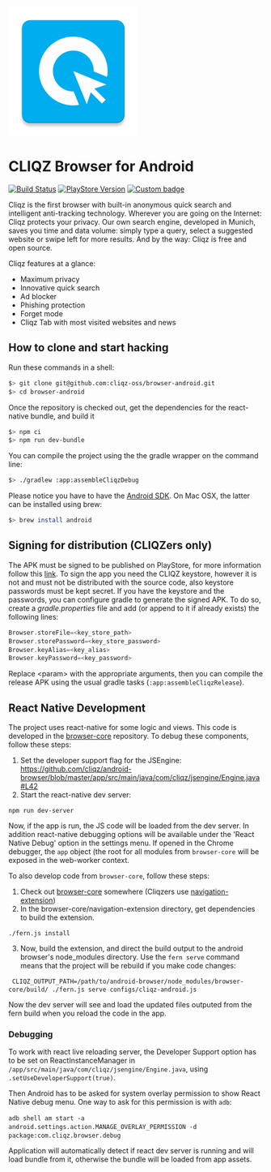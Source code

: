 <img src="https://raw.githubusercontent.com/cliqz-oss/browser-android/master/app/src/cliqz/ic_launcher-web.png" width="256" height="256"/>

# CLIQZ Browser for Android

[![Build Status](https://dev.azure.com/cliqz-ci/cliqz-android/_apis/build/status/cliqz-oss.browser-android%20-%20CI?branchName=master)](https://dev.azure.com/cliqz-ci/cliqz-android/_build/latest?definitionId=4&branchName=master)
[![PlayStore Version](https://img.shields.io/endpoint.svg?url=https%3A%2F%2Funtitled-663xcdfysjy8.runkit.sh%2F)](https://play.google.com/store/apps/details?id=com.cliqz.browser)
[![Custom badge](https://img.shields.io/endpoint.svg?url=https%3A%2F%2Funtitled-oj9t7efz5yg1.runkit.sh%2F)](https://goo.gl/maps/bxmS2xWLu3cxbdPMA)

Cliqz is the first browser with built-in anonymous quick search and intelligent anti-tracking technology. Wherever you are going on the Internet: Cliqz protects your privacy. Our own search engine, developed in Munich, saves you time and data volume: simply type a query, select a suggested website or swipe left for more results. And by the way: Cliqz is free and open source.

Cliqz features at a glance:
* Maximum privacy
* Innovative quick search
* Ad blocker
* Phishing protection
* Forget mode
* Cliqz Tab with most visited websites and news

## How to clone and start hacking

Run these commands in a shell:

```bash
$> git clone git@github.com:cliqz-oss/browser-android.git
$> cd browser-android
```

Once the repository is checked out, get the dependencies for the react-native bundle, and build it
```bash
$> npm ci
$> npm run dev-bundle
```

You can compile the project using the the gradle wrapper on the command line:

```bash
$> ./gradlew :app:assembleCliqzDebug
```

Please notice you have to have the [Android SDK](http://developer.android.com/sdk/index.html). On Mac OSX, the latter can be installed using brew:

```bash
$> brew install android
```

## Signing for distribution (CLIQZers only)

The APK must be signed to be published on PlayStore, for more information follow this [link](http://developer.android.com/tools/publishing/app-signing.html). To sign the app you need the CLIQZ keystore, however it is not and must not be distributed with the source code, also keystore passwords must be kept secret.
If you have the keystore and the passwords, you can configure gradle to generate the signed APK. To do so, create a *gradle.properties* file and add (or append to it if already exists) the following lines:

```groovy
Browser.storeFile=<key_store_path>
Browser.storePassword=<key_store_password>
Browser.keyAlias=<key_alias>
Browser.keyPassword=<key_password>
```

Replace \<param\> with the appropriate arguments, then you can compile the release APK using the usual gradle tasks (```:app:assembleCliqzRelease```).

## React Native Development

The project uses react-native for some logic and views. This code is developed in the [browser-core](https://github.com/cliqz-oss/browser-core) repository. To debug these components, follow these steps:

 1. Set the developer support flag for the JSEngine: https://github.com/cliqz/android-browser/blob/master/app/src/main/java/com/cliqz/jsengine/Engine.java#L42
 2. Start the react-native dev server:
  ```shell
  npm run dev-server
  ```

Now, if the app is run, the JS code will be loaded from the dev server. In addition react-native debugging options will be available under the 'React Native Debug' option in the settings menu. If opened in the Chrome debugger, the `app` object (the root for all modules from `browser-core` will be exposed in the web-worker context.

To also develop code from `browser-core`, follow these steps:

 1. Check out [browser-core](https://github.com/cliqz-oss/browser-core) somewhere (Cliqzers use [navigation-extension](https://github.com/cliqz/navigation-extension))
 2. In the browser-core/navigation-extension directory, get dependencies to build the extension.
 ```shell
 ./fern.js install
 ```
 3. Now, build the extension, and direct the build output to the android browser's node_modules directory. Use the `fern serve` command means that the project will be rebuild if you make code changes:
 ```shell
  CLIQZ_OUTPUT_PATH=/path/to/android-browser/node_modules/browser-core/build/ ./fern.js serve configs/cliqz-android.js
  ```
  
Now the dev server will see and load the updated files outputed from the fern build when you reload the code in the app.

### Debugging

To work with react live reloading server, the Developer Support option has to
be set on ReactInstanceManager in `/app/src/main/java/com/cliqz/jsengine/Engine.java`,
using `.setUseDeveloperSupport(true)`.

Then Android has to be asked for system overlay permission to show React Native
debug menu. One way to ask for this permission is with `adb`:

`adb shell am start -a android.settings.action.MANAGE_OVERLAY_PERMISSION -d package:com.cliqz.browser.debug`

Application will automatically detect if react dev server is running and will
load bundle from it, otherwise the bundle will be loaded from app assets.
